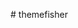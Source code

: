   <!-- 1. npm install //To install all dev dependencies of package
  2. npm run dev //To start development and server for live preview
  3. npm run prod //To generate minified files for live server -->
#   t h e m e f i s h e r  
 